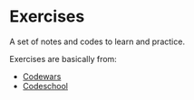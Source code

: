# Exercises

A set of notes and codes to learn and practice.

Exercises are basically from:

* [Codewars](https://www.codewars.com "Codewars Homepage")
* [Codeschool](https://www.codeschool.com "Codeschool Homepage")
